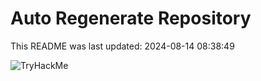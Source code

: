 # Auto Regenerate Repository

This README was last updated: 2024-08-14 08:38:49

 ![TryHackMe](https://tryhackme-badges.s3.amazonaws.com/deshoha.png)